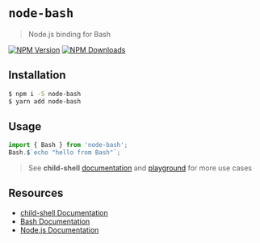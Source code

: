# `node-bash`

> Node.js binding for Bash

[![NPM Version](https://img.shields.io/npm/v/node-bash.svg?style=flat-square)](https://www.npmjs.com/package/node-bash) [![NPM Downloads](https://img.shields.io/npm/dt/node-bash.svg?style=flat-square)](https://npm-stat.com/charts.html?package=node-bash)

## Installation

```bash
$ npm i -S node-bash
$ yarn add node-bash
```

## Usage

```javascript
import { Bash } from 'node-bash';
Bash.$`echo "hello from Bash"`;
```

> See **child-shell** [documentation](https:/<>) and [playground](https://github.com/rannn505/child-shell/blob/master/playground/index.ts) for more use cases

## Resources

- [child-shell Documentation](https:/<>)
- [Bash Documentation](https://www.gnu.org/software/bash/)
- [Node.js Documentation](https://nodejs.org/en/docs/)
